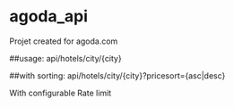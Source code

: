# agoda_api

Projet created for agoda.com

##usage: 
api/hotels/city/{city}

##with sorting:
api/hotels/city/{city}?pricesort={asc|desc}

With configurable Rate limit


